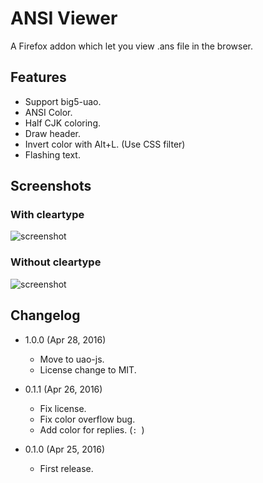 ANSI Viewer
===========

A Firefox addon which let you view .ans file in the browser.

Features
--------

* Support big5-uao.
* ANSI Color.
* Half CJK coloring.
* Draw header.
* Invert color with Alt+L. (Use CSS filter)
* Flashing text.

Screenshots
-----------

### With cleartype

![screenshot](http://i.imgur.com/FS5ch99.png)

### Without cleartype

![screenshot](http://i.imgur.com/s1uUlLH.png)

Changelog
---------

* 1.0.0 (Apr 28, 2016)

	- Move to uao-js.
	- License change to MIT.

* 0.1.1 (Apr 26, 2016)
    
    - Fix license.
    - Fix color overflow bug.
    - Add color for replies. (`: `)
    
* 0.1.0 (Apr 25, 2016)

    - First release.
